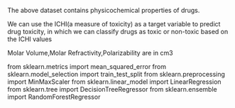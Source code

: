 The above dataset contains physicochemical properties of drugs.

We can use the ICHI(a measure of toxicity) as a target variable to predict drug toxicity, in which we can classify drugs as toxic or non-toxic based on the ICHI values

Molar Volume,Molar Refractivity,Polarizability are in cm3

from sklearn.metrics import mean_squared_error
from sklearn.model_selection import train_test_split
from sklearn.preprocessing import MinMaxScaler
from sklearn.linear_model import LinearRegression
from sklearn.tree import DecisionTreeRegressor
from sklearn.ensemble import RandomForestRegressor